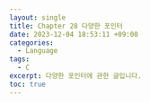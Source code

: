 ```yaml
---
layout: single
title: Chapter 28 다양한 포인터
date: 2023-12-04 18:53:11 +09:00
categories:
  - Language
tags:
  - C
excerpt: 다양한 포인터에 관한 글입니다.
toc: true
---
```

